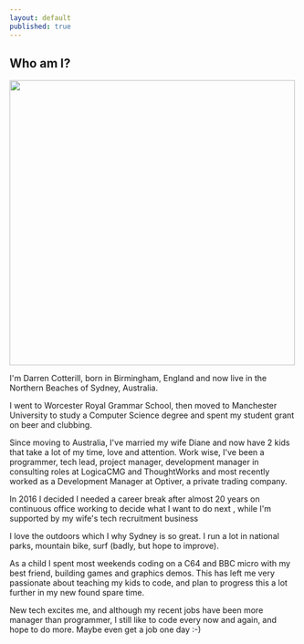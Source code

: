 ```yaml
---
layout: default
published: true
---
```


## Who am I?

<img src="{{site.baseurl}}/about/Cotterill-Family-342.jpg" height="500" />

I'm Darren Cotterill, born in Birmingham, England and now live in the Northern Beaches of Sydney, Australia.

I went to Worcester Royal Grammar School, then moved to Manchester University to study a Computer Science degree
and spent my student grant on beer and clubbing.

Since moving to Australia, I've married my wife Diane <link> and now have 2 kids that take a lot of my time, love and attention.
Work wise, I've been a programmer, tech lead, project manager, development manager in consulting roles at LogicaCMG <link>
and ThoughtWorks <link> and most recently worked as a Development Manager at Optiver, a private trading company.

In 2016 I decided I needed a career break after almost 20 years on continuous office working to decide what I want
to do next <blog link>, while I'm supported by my wife's tech recruitment business <link>

I love the outdoors which I why Sydney is so great. I run a lot <link> in national parks, mountain bike, surf (badly,
but hope to improve).

As a child I spent most weekends coding on a C64 and BBC micro with my best friend, building games and graphics demos.
This has left me very passionate about teaching my kids to code, and plan to progress this a lot further in my new found spare time.

New tech excites me, and although my recent jobs have been more manager than programmer, I still like to code every
now and again, and hope to do more. Maybe even get a job one day :-)
